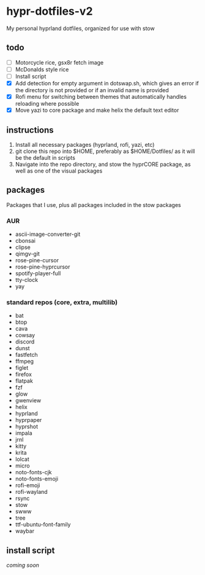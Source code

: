 # hypr-dotfiles-v2
My personal hyprland dotfiles, organized for use with stow

## todo

* [ ] Motorcycle rice, gsx8r fetch image
* [ ] McDonalds style rice
* [ ] Install script
* [x] Add detection for empty argument in dotswap.sh, which gives an error if the directory is not provided or if an invalid name is provided
* [x] Rofi menu for switching between themes that automatically handles reloading where possible
* [x] Move yazi to core package and make helix the default text editor

## instructions
1) Install all necessary packages (hyprland, rofi, yazi, etc)
2) git clone this repo into $HOME, preferably as $HOME/Dotfiles/ as it will be the default in scripts
3) Navigate into the repo directory, and stow the hyprCORE package, as well as one of the visual packages

## packages
Packages that I use, plus all packages included in the stow packages

### AUR
* ascii-image-converter-git
* cbonsai
* clipse
* qimgv-git
* rose-pine-cursor
* rose-pine-hyprcursor
* spotify-player-full
* tty-clock
* yay

### standard repos (core, extra, multilib)
* bat
* btop
* cava
* cowsay
* discord
* dunst
* fastfetch
* ffmpeg
* figlet
* firefox
* flatpak
* fzf
* glow
* gwenview
* helix
* hyprland
* hyprpaper
* hyprshot
* impala
* jrnl
* kitty
* krita
* lolcat
* micro
* noto-fonts-cjk
* noto-fonts-emoji
* rofi-emoji
* rofi-wayland
* rsync
* stow
* swww
* tree
* ttf-ubuntu-font-family
* waybar

## install script
*coming soon*
